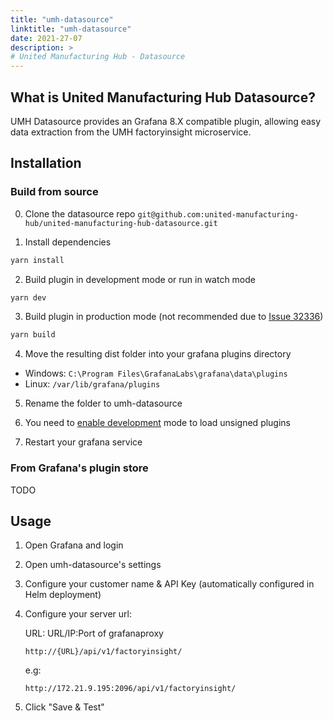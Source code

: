 ```yaml
---
title: "umh-datasource"
linktitle: "umh-datasource"
date: 2021-27-07
description: >
# United Manufacturing Hub - Datasource
---
```


## What is United Manufacturing Hub Datasource?
UMH Datasource provides an Grafana 8.X compatible plugin, allowing easy data extraction from the UMH factoryinsight microservice.


## Installation
### Build from source

0. Clone the datasource repo ```git@github.com:united-manufacturing-hub/united-manufacturing-hub-datasource.git```


1. Install dependencies
```BASH
yarn install
```
2. Build plugin in development mode or run in watch mode
```BASH
yarn dev
```
3. Build plugin in production mode (not recommended due to [Issue 32336](https://github.com/grafana/grafana/issues/32336))
```BASH
yarn build
```
4. Move the resulting dist folder into your grafana plugins directory
- Windows: ```C:\Program Files\GrafanaLabs\grafana\data\plugins```
- Linux: ```/var/lib/grafana/plugins```
5. Rename the folder to umh-datasource


6. You need to [enable development](https://grafana.com/docs/grafana/latest/administration/configuration/) mode to load unsigned plugins


7. Restart your grafana service

### From Grafana's plugin store
TODO

## Usage
1. Open Grafana and login
2. Open umh-datasource's settings
3. Configure your customer name & API Key (automatically configured in Helm deployment)
4. Configure your server url:
   
    URL: URL/IP:Port of grafanaproxy
   
    ```http://{URL}/api/v1/factoryinsight/```
    
    e.g:
    
    ```http://172.21.9.195:2096/api/v1/factoryinsight/```
5. Click "Save & Test"